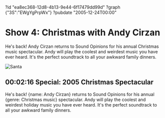?id "ea8ec368-12d8-4b13-9e44-6f17479dd99d"
?graph {"3S":"EWgYgPrpWx"}
?pubdate "2005-12-24T00:00"

# Show 4: Christmas with Andy Cirzan
He's back! Andy Cirzan returns to Sound Opinions for his annual Christmas music spectacular. Andy will play the coolest and weirdest music you have ever heard. It's the perfect soundtrack to all your awkward family dinners.

![Santa](https://static.soundopinions.org/images/andycirzan.jpg)

## 00:02:16 Special: 2005 Christmas Spectacular
He's back! {name: Andy Cirzan} returns to Sound Opinions for his annual {genre: Christmas music} spectacular. Andy will play the coolest and weirdest holiday music you have ever heard. It's the perfect soundtrack to all your awkward family dinners.